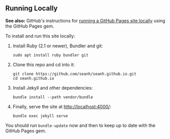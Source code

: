 Running Locally
---------------

**See also:**
GitHub's instructions for [running a GitHub Pages site locally](https://help.github.com/en/articles/setting-up-your-github-pages-site-locally-with-jekyll)
using the GitHub Pages gem.

To install and run this site locally:

1. Install Ruby (2.1 or newer), Bundler and git:

   ```terminal
   sudo apt install ruby bundler git
   ```
   
2. Clone this repo and cd into it:

   ```terminal
   git clone https://github.com/seanh/seanh.github.io.git
   cd seanh.github.io
   ```

3. Install Jekyll and other dependencies:

   ```terminal
   bundle install --path vendor/bundle
   ```

4. Finally, serve the site at <http://localhost:4000/>:

   ```terminal
   bundle exec jekyll serve
   ```

You should run `bundle-update` now and then to keep up to date with the GitHub
Pages gem.
